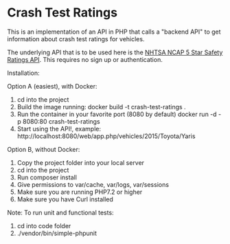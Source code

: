 Crash Test Ratings
==================

This is an implementation of an API in PHP that calls a "backend API" 
to get information about crash test ratings for vehicles.

The underlying API that is to be used here is the [NHTSA NCAP 5 Star Safety Ratings API](https://one.nhtsa.gov/webapi/Default.aspx?SafetyRatings/API/5).  This requires no sign up or authentication.

Installation:

Option A (easiest), with Docker:

1) cd into the project 
2) Build the image running: docker build -t crash-test-ratings .
3) Run the container in your favorite port (8080 by default) docker run -d -p 8080:80 crash-test-ratings
4) Start using the API!, example: http://localhost:8080/web/app.php/vehicles/2015/Toyota/Yaris

Option B, without Docker:
1) Copy the project folder into your local server
2) cd into the project 
3) Run composer install
4) Give permissions to var/cache, var/logs, var/sessions
5) Make sure you are running PHP7.2 or higher
6) Make sure you have Curl installed

Note: To run unit and functional tests: 
1) cd into code folder
2) ./vendor/bin/simple-phpunit